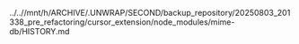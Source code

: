 ../..//mnt/h/ARCHIVE/.UNWRAP/SECOND/backup_repository/20250803_201338_pre_refactoring/cursor_extension/node_modules/mime-db/HISTORY.md